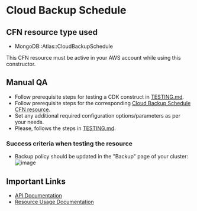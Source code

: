 # Cloud Backup Schedule


## CFN resource type used
- MongoDB::Atlas::CloudBackupSchedule

This CFN resource must be active in your AWS account while using this constructor.


## Manual QA
- Follow prerequisite steps for testing a CDK construct in [TESTING.md](../../../TESTING.md).
- Follow prerequisite steps for the corresponding [Cloud Backup Schedule CFN resource](https://github.com/mongodb/mongodbatlas-cloudformation-resources/blob/master/cfn-resources/cloud-backup-schedule/test/README.md).
- Set any additional required configuration options/parameters as per your needs.
- Please, follows the steps in [TESTING.md](../../../TESTING.md).


### Success criteria when testing the resource
- Backup policy should be updated in the "Backup" page of your cluster:
![image](https://user-images.githubusercontent.com/5663078/227544843-152b52ee-2c23-40db-b8bd-1391ef64aebc.png)


## Important Links
- [API Documentation](https://www.mongodb.com/docs/api/doc/atlas-admin-api-v2/group/endpoint-cloud-backups-schedule)
- [Resource Usage Documentation](https://www.mongodb.com/docs/atlas/backup/cloud-backup/overview/#std-label-backup-cloud-provider)